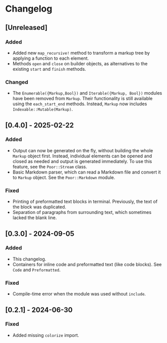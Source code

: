 Changelog
=========

[Unreleased]
------------
### Added
- Added new `map_recursive!` method to transform a markup tree by applying
  a function to each element.
- Methods `open` and `close` on builder objects, as alternatives to the
  existing `start` and `finish` methods.
### Changed
- The `Enumerable({Markup,Bool})` and `Iterable({Markup, Bool})` modules
  have been removed from `Markup`. Their functionality is still available
  using the `each_start_end` methods.
  Instead, `Markup` now includes `Indexable::Mutable(Markup)`.

[0.4.0] - 2025-02-22
--------------------
### Added
- Output can now be generated on the fly, without building the whole
  `Markup` object first. Instead, individual elements can be opened
  and closed as needed and output is generated immediately.
  To use this feature, see the `Poor::Stream` class.
- Basic Markdown parser, which can read a Markdown file and convert
  it to `Markup` object. See the `Poor::Markdown` module.

### Fixed
- Printing of preformatted text blocks in terminal.
  Previously, the text of the block was duplicated.
- Separation of paragraphs from surrounding text,
  which sometimes lacked the blank line.

[0.3.0] - 2024-09-05
--------------------
### Added
- This changelog.
- Containers for inline code and preformatted text (like code blocks).
  See `Code` and `Preformatted`.

### Fixed
- Compile-time error when the module was used without `include`.

[0.2.1] - 2024-06-30
--------------------
### Fixed
- Added missing `colorize` import.
